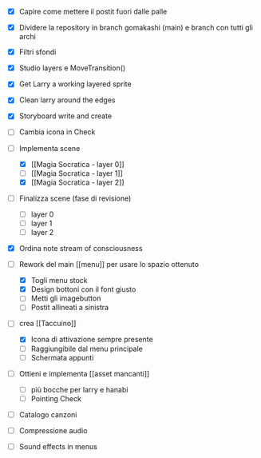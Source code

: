 

- [x] Capire come mettere il postit fuori dalle palle
- [x] Dividere la repository in branch gomakashi (main) e branch con tutti gli archi
- [x] Filtri sfondi
- [x] Studio layers e MoveTransition()
- [x] Get Larry a working layered sprite
- [x] Clean larry around the edges
- [x] Storyboard write and create 

- [ ] Cambia icona in Check

- [ ] Implementa scene
	- [x] [[Magia Socratica - layer 0]]
	- [ ] [[Magia Socratica - layer 1]]
	- [x] [[Magia Socratica - layer 2]]

- [ ] Finalizza scene (fase di revisione)
	- [ ] layer 0
	- [ ] layer 1
	- [ ] layer 2

- [x] Ordina note stream of consciousness
- [ ] Rework del main [[menu]] per usare lo spazio ottenuto
	- [x] Togli menu stock
	- [x] Design bottoni con il font giusto
	- [ ] Metti gli imagebutton
	- [ ] Postit allineati a sinistra
- [ ] crea [[Taccuino]]
	- [x] Icona di attivazione sempre presente
	- [ ] Raggiungibile dal menu principale
	- [ ] Schermata appunti
- [ ] Ottieni e implementa [[asset mancanti]]
	- [ ] più bocche per larry e hanabi
	- [ ] Pointing Check
- [ ] Catalogo canzoni
- [ ] Compressione audio
- [ ] Sound effects in menus
